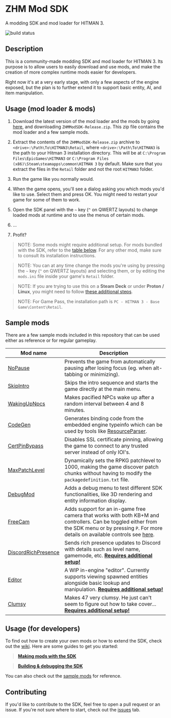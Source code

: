 
# ZHM Mod SDK

A modding SDK and mod loader for HITMAN 3.

![build status](https://github.com/OrfeasZ/ZHMModSDK/workflows/Build/badge.svg)

## Description

This is a community-made modding SDK and mod loader for HITMAN 3. Its purpose is to allow users to easily download and use mods, and make the creation of more complex runtime mods easier for developers.

Right now it's at a very early stage, with only a few aspects of the engine exposed, but the plan is to further extend it to support basic entity, AI, and item manipulation.

## Usage (mod loader & mods)

1. Download the latest version of the mod loader and the mods by going [here](https://github.com/OrfeasZ/ZHMModSDK/releases/latest), and downloading `ZHMModSDK-Release.zip`. This zip file contains the mod loader and a few sample mods.

2. Extract the contents of the `ZHMModSDK-Release.zip` archive to `<drive>:\Path\To\HITMAN3\Retail`, where `<drive>:\Path\To\HITMAN3` is the path to your Hitman 3 installation directory. This will be at `C:\Program Files\EpicGames\HITMAN3` or `C:\Program Files (x86)\Steam\steamapps\common\HITMAN 3` by default. Make sure that you extract the files in the `Retail` folder and not the root `HITMAN3` folder.

4. Run the game like you normally would.

5. When the game opens, you'll see a dialog asking you which mods you'd like to use. Select them and press OK. You might need to restart your game for some of them to work.

6. Open the SDK panel with the `~` key (`^` on QWERTZ layouts) to change loaded mods at runtime and to use the menus of certain mods.

7. ...

8. Profit?

> NOTE: Some mods might require additional setup. For mods bundled with the SDK, refer to the [table below](#sample-mods). For any other mod, make sure to consult its installation instructions.

> NOTE: You can at any time change the mods you're using by pressing the `~` key (`^` on QWERTZ layouts) and selecting them, or by editing the `mods.ini` file inside your game's `Retail` folder.

> NOTE: If you are trying to use this on a **Steam Deck** or under **Proton / Linux**, you might need to follow [these additional steps](/INSTALL-deck.md).

> NOTE: For Game Pass, the installation path is `PC - HITMAN 3 - Base Game\Content\Retail`.

## Sample mods

There are a few sample mods included in this repository that can be used either as reference or for regular gameplay.

| Mod name | Description |
| -------- | ----------- |
| [NoPause](/Mods/NoPause) | Prevents the game from automatically pausing after losing focus (eg. when alt-tabbing or minimizing). |
| [SkipIntro](/Mods/SkipIntro) | Skips the intro sequence and starts the game directly at the main menu. |
| [WakingUpNpcs](/Mods/WakingUpNpcs) | Makes pacified NPCs wake up after a random interval between 4 and 8 minutes. |
| [CodeGen](/Mods/CodeGen) | Generates binding code from the embedded engine typeinfo which can be used by tools like [ResourceParser](https://github.com/OrfeasZ/ZHMTools/tree/master/Tools/ResourceParser). |
| [CertPinBypass](/Mods/CertPinBypass) | Disables SSL certificate pinning, allowing the game to connect to any trusted server instead of only IOI's. |
| [MaxPatchLevel](/Mods/MaxPatchLevel) | Dynamically sets the RPKG patchlevel to 1000, making the game discover patch chunks without having to modify the `packagedefinition.txt` file. |
| [DebugMod](/Mods/DebugMod) | Adds a debug menu to test different SDK functionalities, like 3D rendering and entity information display. |
| [FreeCam](/Mods/FreeCam) | Adds support for an in-game free camera that works with both KB+M and controllers. Can be toggled either from the SDK menu or by pressing `P`. For more details on available controls see [here](/Mods/FreeCam). |
| [DiscordRichPresence](/Mods/DiscordRichPresence) | Sends rich presence updates to Discord with details such as level name, gamemode, etc. **[Requires additional setup!](/Mods/DiscordRichPresence)** |
| [Editor](/Mods/Editor) | A WIP in-engine "editor". Currently supports viewing spawned entities alongside basic lookup and manipulation. **[Requires additional setup!](/Mods/Editor)** |
| [Clumsy](/Mods/Clumsy) | Makes 47 very clumsy. He just can't seem to figure out how to take cover... **[Requires additional setup!](/Mods/Clumsy)** |

## Usage (for developers)

To find out how to create your own mods or how to extend the SDK, check out the [wiki](https://github.com/OrfeasZ/ZHMModSDK/wiki). Here are some guides to get you started:

> [**Making mods with the SDK**](https://github.com/OrfeasZ/ZHMModSDK/wiki/Making-mods-with-the-SDK)

> [**Building & debugging the SDK**](https://github.com/OrfeasZ/ZHMModSDK/wiki/Building-&-debugging-the-SDK)

You can also check out the [sample mods](/Mods) for reference.

## Contributing

If you'd like to contribute to the SDK, feel free to open a pull request or an issue. If you're not sure where to start, check out the [issues](https://github.com/OrfeasZ/ZHMModSDK/issues) tab.
